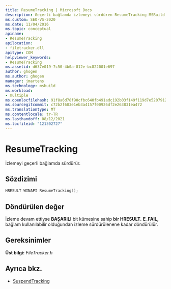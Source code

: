 ```yaml
---
title: ResumeTracking | Microsoft Docs
description: Geçerli bağlamda izlemeyi sürdüren ResumeTracking MSBuild söz dizimi, gereksinimleri ve dönüş değerini öğrenin.
ms.custom: SEO-VS-2020
ms.date: 11/04/2016
ms.topic: conceptual
apiname:
- ResumeTracking
apilocation:
- filetracker.dll
apitype: COM
helpviewer_keywords:
- ResumeTracking
ms.assetid: d637e019-7c50-4b0a-812e-bc822001e697
author: ghogen
ms.author: ghogen
manager: jmartens
ms.technology: msbuild
ms.workload:
- multiple
ms.openlocfilehash: 91f8a6d78f90cfbc640fb491adc192b03f149f119d7e52079129549d40d18168
ms.sourcegitcommit: c72b2f603e1eb3a4157f00926df2e263831ea472
ms.translationtype: MT
ms.contentlocale: tr-TR
ms.lasthandoff: 08/12/2021
ms.locfileid: "121302727"
---
```

# <a name="resumetracking"></a>ResumeTracking

İzlemeyi geçerli bağlamda sürdürür.

## <a name="syntax"></a>Sözdizimi

```cpp
HRESULT WINAPI ResumeTracking();
```

## <a name="return-value"></a>Döndürülen değer

 İzleme devam ettiyse **BAŞARILI** bit kümesine sahip **bir HRESULT.** **E_FAIL,** bağlam kullanılabilir olduğundan izleme sürdürülenene kadar döndürülür.

## <a name="requirements"></a>Gereksinimler

 **Üst bilgi:** *FileTracker.h*

## <a name="see-also"></a>Ayrıca bkz.

- [SuspendTracking](../msbuild/suspendtracking.md)